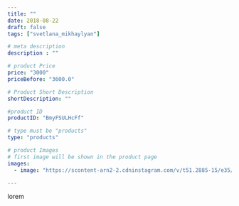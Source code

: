 ```yaml
---
title: ""
date: 2018-08-22
draft: false
tags: ["svetlana_mikhaylyan"]

# meta description
description : ""

# product Price
price: "3000"
priceBefore: "3600.0"

# Product Short Description
shortDescription: ""

#product ID
productID: "BmyFSULHcFf"

# type must be "products"
type: "products"

# product Images
# first image will be shown in the product page
images:
  - image: "https://scontent-arn2-2.cdninstagram.com/v/t51.2885-15/e35/39665469_2097270156973409_913174755106881536_n.jpg?tp=1&_nc_ht=scontent-arn2-2.cdninstagram.com&_nc_cat=105&_nc_ohc=-nTXZ8FoFNwAX_l2Gsd&ccb=7-4&oh=213142870fb1e992033e4f5ed59da8e6&oe=6081FF61&_nc_sid=86f79a&ig_cache_key=MTg1MTU2NTY0NTY0NzE2NzgzOQ%3D%3D.2-ccb7-4"

---
```

lorem

